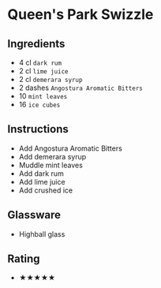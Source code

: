 # Queen's Park Swizzle

## Ingredients
- 4 cl `dark rum`
- 2 cl `lime juice`
- 2 cl `demerara syrup`
- 2 dashes `Angostura Aromatic Bitters`
- 10 `mint leaves`
- 16 `ice cubes`

## Instructions
- Add Angostura Aromatic Bitters
- Add demerara syrup
- Muddle mint leaves
- Add dark rum
- Add lime juice
- Add crushed ice

## Glassware
- Highball glass

## Rating
- ★★★★★